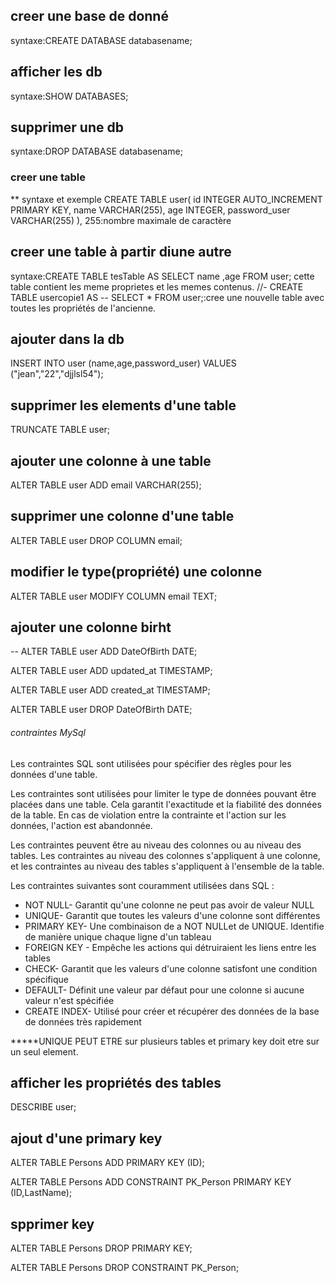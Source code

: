 ## creer une base de donné
syntaxe:CREATE DATABASE databasename;

## afficher les db
syntaxe:SHOW DATABASES;

## supprimer une db
syntaxe:DROP DATABASE databasename;

### creer une table
** syntaxe et exemple
CREATE TABLE user(
    id INTEGER AUTO_INCREMENT PRIMARY KEY,
    name VARCHAR(255),
    age INTEGER,
    password_user VARCHAR(255)
),
255:nombre maximale de caractère

## creer une table à partir diune autre 
syntaxe:CREATE TABLE tesTable AS SELECT name ,age FROM user;
cette table contient les meme proprietes et les memes contenus.
//- CREATE TABLE usercopie1 AS
--  SELECT * FROM user;:cree une nouvelle table avec toutes les propriétés de l'ancienne.

## ajouter dans la db
INSERT INTO user (name,age,password_user)
VALUES ("jean","22","djjlsl54");
## supprimer les elements d'une table
TRUNCATE TABLE user;
 
 ## ajouter une colonne à une table
 ALTER TABLE user ADD email VARCHAR(255);
 ## supprimer une colonne d'une table
 ALTER TABLE user
DROP COLUMN email;

## modifier le type(propriété) une colonne
ALTER TABLE user
MODIFY COLUMN email TEXT;
## ajouter une colonne birht
--  ALTER TABLE user ADD DateOfBirth DATE;

ALTER TABLE user
ADD updated_at TIMESTAMP;

ALTER TABLE user
ADD created_at TIMESTAMP;

  ALTER TABLE user DROP DateOfBirth DATE;

###### contraintes MySql
Les contraintes SQL sont utilisées pour spécifier des règles pour les données d'une table.

Les contraintes sont utilisées pour limiter le type de données pouvant être placées dans une table. Cela garantit l'exactitude et la fiabilité des données de la table. En cas de violation entre la contrainte et l'action sur les données, l'action est abandonnée.

Les contraintes peuvent être au niveau des colonnes ou au niveau des tables. Les contraintes au niveau des colonnes s'appliquent à une colonne, et les contraintes au niveau des tables s'appliquent à l'ensemble de la table.

Les contraintes suivantes sont couramment utilisées dans SQL :

*  NOT NULL- Garantit qu'une colonne ne peut pas avoir de valeur NULL
*  UNIQUE- Garantit que toutes les valeurs d'une colonne sont différentes
*  PRIMARY KEY- Une combinaison de a NOT NULLet de UNIQUE. Identifie de manière unique chaque ligne d'un tableau
*  FOREIGN KEY - Empêche les actions qui détruiraient les liens entre les tables
*  CHECK- Garantit que les valeurs d'une colonne satisfont une condition spécifique
*  DEFAULT- Définit une valeur par défaut pour une colonne si aucune valeur n'est spécifiée
*  CREATE INDEX- Utilisé pour créer et récupérer des données de la base de données très rapidement

*****UNIQUE PEUT ETRE sur plusieurs tables et primary key doit etre sur un seul element.

## afficher les propriétés des tables 
DESCRIBE user;
## ajout d'une primary key
ALTER TABLE Persons
ADD PRIMARY KEY (ID);

ALTER TABLE Persons
ADD CONSTRAINT PK_Person PRIMARY KEY (ID,LastName);

## spprimer key
ALTER TABLE Persons
DROP PRIMARY KEY;

ALTER TABLE Persons
DROP CONSTRAINT PK_Person;